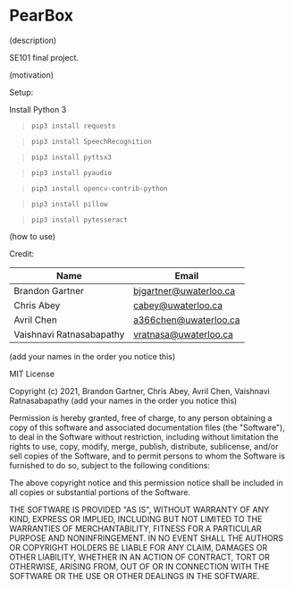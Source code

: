 # PearBox

(description)

SE101 final project.

(motivation)

Setup:

Install Python 3

> `pip3 install requests`

> `pip3 install SpeechRecognition`

> `pip3 install pyttsx3`

> `pip3 install pyaudio`

> `pip3 install opencv-contrib-python`

> `pip3 install pillow`

> `pip3 install pytesseract`

(how to use)

Credit:

|Name|Email|
|----|-----|
|Brandon Gartner|bjgartner@uwaterloo.ca|,
|Chris Abey|cabey@uwaterloo.ca|,
|Avril Chen|a366chen@uwaterloo.ca|,
|Vaishnavi Ratnasabapathy|vratnasa@uwaterloo.ca|,

(add your names in the order you notice this)

MIT License

Copyright (c) 2021, Brandon Gartner, Chris Abey, Avril Chen, Vaishnavi Ratnasabapathy (add your names in the order you notice this)

Permission is hereby granted, free of charge, to any person obtaining a copy
of this software and associated documentation files (the "Software"), to deal
in the Software without restriction, including without limitation the rights
to use, copy, modify, merge, publish, distribute, sublicense, and/or sell
copies of the Software, and to permit persons to whom the Software is
furnished to do so, subject to the following conditions:

The above copyright notice and this permission notice shall be included in all
copies or substantial portions of the Software.

THE SOFTWARE IS PROVIDED "AS IS", WITHOUT WARRANTY OF ANY KIND, EXPRESS OR
IMPLIED, INCLUDING BUT NOT LIMITED TO THE WARRANTIES OF MERCHANTABILITY,
FITNESS FOR A PARTICULAR PURPOSE AND NONINFRINGEMENT. IN NO EVENT SHALL THE
AUTHORS OR COPYRIGHT HOLDERS BE LIABLE FOR ANY CLAIM, DAMAGES OR OTHER
LIABILITY, WHETHER IN AN ACTION OF CONTRACT, TORT OR OTHERWISE, ARISING FROM,
OUT OF OR IN CONNECTION WITH THE SOFTWARE OR THE USE OR OTHER DEALINGS IN THE
SOFTWARE.
